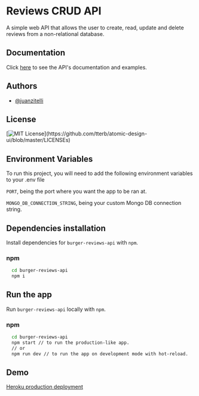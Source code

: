 # Reviews CRUD API

A simple web API that allows the user to create, read, update and delete reviews from a non-relational database.

## Documentation

Click [here](https://documenter.getpostman.com/view/18811843/UVR8o7dP) to see the API's documentation and examples.

## Authors

- [@juanzitelli](https://www.github.com/juanzitelli)

## License

[![MIT License](https://img.shields.io/apm/l/atomic-design-ui.svg?)](https://github.com/tterb/atomic-design-ui/blob/master/LICENSEs)

## Environment Variables

To run this project, you will need to add the following environment variables to your .env file

`PORT`, being the port where you want the app to be ran at.

`MONGO_DB_CONNECTION_STRING`, being your custom Mongo DB connection string.

## Dependencies installation

Install dependencies for `burger-reviews-api` with `npm`.

### npm

```bash
  cd burger-reviews-api
  npm i
```

## Run the app

Run `burger-reviews-api` locally with `npm`.

### npm

```bash
  cd burger-reviews-api
  npm start // to run the production-like app.
  // or
  npm run dev // to run the app on development mode with hot-reload.
```

## Demo

[Heroku production deployment](https://burger-reviews-api.herokuapp.com/)
